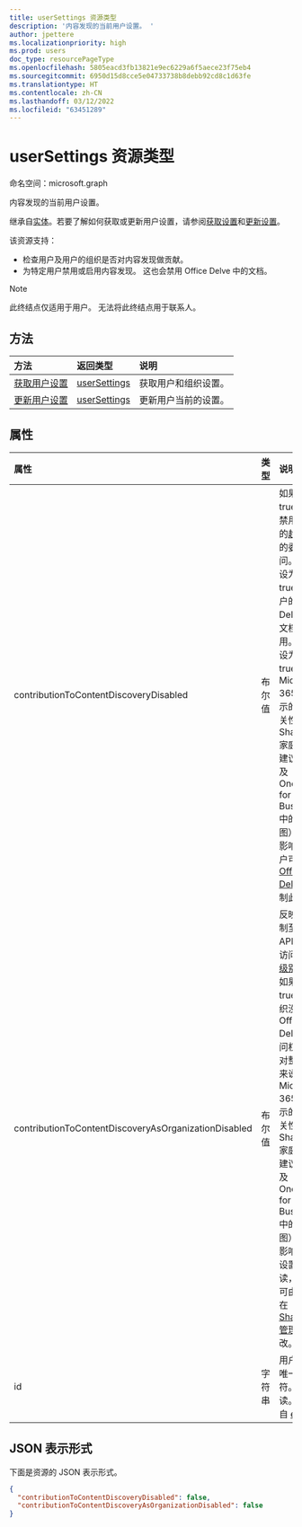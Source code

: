 ```yaml
---
title: userSettings 资源类型
description: '内容发现的当前用户设置。 '
author: jpettere
ms.localizationpriority: high
ms.prod: users
doc_type: resourcePageType
ms.openlocfilehash: 5805eacd3fb13821e9ec6229a6f5aece23f75eb4
ms.sourcegitcommit: 6950d15d8cce5e04733738b8debb92cd8c1d63fe
ms.translationtype: HT
ms.contentlocale: zh-CN
ms.lasthandoff: 03/12/2022
ms.locfileid: "63451289"
---
```

# <a name="usersettings-resource-type"></a>userSettings 资源类型

命名空间：microsoft.graph

内容发现的当前用户设置。

继承自[实体](entity.md)。若要了解如何获取或更新用户设置，请参阅[获取设置](../api/usersettings-get.md)和[更新设置](../api/usersettings-update.md)。

该资源支持：

- 检查用户及用户的组织是否对内容发现做贡献。
- 为特定用户禁用或启用内容发现。 这也会禁用 Office Delve 中的文档。

> [!NOTE]
> 此终结点仅适用于用户。 无法将此终结点用于联系人。

## <a name="methods"></a>方法
| 方法       | 返回类型  |说明|
|:---------------|:--------|:----------|
|[获取用户设置](../api/usersettings-get.md) |[userSettings](../resources/usersettings.md)| 获取用户和组织设置。 |
|[更新用户设置](../api/usersettings-update.md) |[userSettings](../resources/usersettings.md)| 更新用户当前的设置。 |

## <a name="properties"></a>属性

| 属性     | 类型   |说明|
|:---------------|:--------|:----------|
|contributionToContentDiscoveryDisabled|布尔值|如果设为 true，则会禁用至用户的[趋势](/graph/api/resources/insights-trending?view=graph-rest-beta) API 的委托访问。 如果设为 true，则用户的 Office Delve 中的文档将禁用。 如果设为 true，则 Microsoft 365 中显示的内容相关性（如 SharePoint 家庭版中的建议网站以及 OneDrive for Business 中的发现视图）将受到影响。 用户可以在 [Office Delve](https://support.office.com/en-us/article/are-my-documents-safe-in-office-delve-f5f409a2-37ed-4452-8f61-681e5e1836f3?ui=en-US&rs=en-US&ad=US#bkmk_optout) 中控制此设置。 |
|contributionToContentDiscoveryAsOrganizationDisabled|布尔值|反映用于控制至[趋势](/graph/api/resources/insights-trending?view=graph-rest-beta) API 的委托访问的[组织级别设置](https://support.office.com/en-us/article/office-delve-for-office-365-admins-54f87a42-15a4-44b4-9df0-d36287d9531b#bkmk_delveonoff)。 如果设为 true，则组织没有 Office Delve 的访问权限。 对整个组织来说，Microsoft 365 中显示的内容相关性（如 SharePoint 家庭版中的建议网站以及 OneDrive for Business 中的发现视图）将受到影响。 此设置为只读，并且仅可由管理员在 [SharePoint 管理中心](https://support.office.com/article/about-the-office-365-admin-center-758befc4-0888-4009-9f14-0d147402fd23?ui=en-US&rs=en-US&ad=US)更改。|
|id|字符串|用户设置的唯一标识符。 只读。 继承自 [entity](entity.md)。|


## <a name="json-representation"></a>JSON 表示形式

下面是资源的 JSON 表示形式。

```json
{
  "contributionToContentDiscoveryDisabled": false,
  "contributionToContentDiscoveryAsOrganizationDisabled": false
}

```


